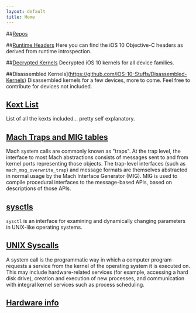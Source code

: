 ```yaml
---
layout: default
title: Home
---
```


##[Repos](https://github.com/iOS-10-Stuffs)

##[Runtime Headers](https://github.com/iOS-10-Stuffs/iOS10-Runtime-Headers)
Here you can find the iOS 10 Objective-C headers as derived from runtime introspection.

##[Decrypted Kernels](https://github.com/iOS-10-Stuffs/Decrypted-Kernels)
Decrypted iOS 10 kernels for all device families.

##Disassembled Kernels](https://github.com/iOS-10-Stuffs/Disassembled-Kernels)
Disassembled kernels for a few devices, more to come. Feel free to contribute for devices not included.
 
## [Kext List](kext-list/)
List of all the kexts included... pretty self explanatory.

## [Mach Traps and MIG tables](mach-traps/)
Mach system calls are commonly known as "traps".
At the trap level, the interface to most Mach abstractions consists of messages sent to and from kernel ports representing those objects. The trap-level interfaces (such as `mach_msg_overwrite_trap`) and message formats are themselves abstracted in normal usage by the Mach Interface Generator (MIG). MIG is used to compile procedural interfaces to the message-based APIs, based on descriptions of those APIs.

## [sysctls](sysctls/)
`sysctl` is an interface for examining and dynamically changing parameters in UNIX-like operating systems.

## [UNIX Syscalls](syscalls/)
A system call is the programmatic way in which a computer program requests a service from the kernel of the operating system it is executed on. This may include hardware-related services (for example, accessing a hard disk drive), creation and execution of new processes, and communication with integral kernel services such as process scheduling.

## [Hardware info](hardware)
